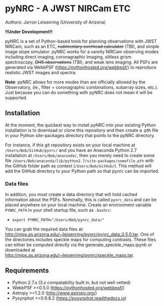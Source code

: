 pyNRC - A JWST NIRCam ETC
=========================

*Authors:* Jarron Leisenring (University of Arizona)

**!!Under Development!!**

pyNRC is a set of Python-based tools for planning observations with JWST NIRCam, 
such as an ETC, ~~rudimentary overhead calculator~~ (TBI), and simple image slope 
simulator. 
pyNRC works for a vareity NIRCam observing modes including direct imaging, 
coronagraphic imaging, slitless grism spectroscopy, ~~DHS observations~~ (TBI), 
and weak lens imaging.
All PSFs are generated via WebbPSF (https://pythonhosted.org/webbpsf/) to reproduce 
realistic JWST images and spectra.

**Note**: pyNRC allows for more modes than are officially allowed by the Observatory,
(ie., filter + coronagraphic combinations, subarray sizes, etc.). 
Just because you can do something with pyNRC does not mean it will be supported.

## Installation

At the moment, the quickest way to install pyNRC into your existing Python installation 
is to download or clone this repository and then create a .pth file in your Python 
site-packages directory that points to the pyNRC directory. 

For instance, if this git repository exists on your local machine at 
``/Users/Bob/GitHub/pynrc/`` and you have an Anaconda Python 2.7 installation at 
``/Users/Bob/anaconda/``, then you merely need to create some 
file ``/Users/Bob/anaconda/lib/python2.7/site-packages/somefile.pth`` with the GitHub 
folder path as context (``/Users/Bob/GitHub/``).
This method will add the GitHub directory to your Python path so that pynrc can be imported.

### Data files

In addition, you must create a data directory that will hold cached information 
about the PSFs. Nominally, this is called ``pynrc_data`` and can be placed anywhere 
on your local machine. Create an environment variable ``PYNRC_PATH`` in your shell 
startup file, such as ``.bashrc``:

- ``export PYNRC_PATH="/Users/Bob/pynrc_data/"``

You can grab the required data files at: http://mips.as.arizona.edu/~jleisenring/pynrc/pynrc_data_0.5.0.tar. One of the directories includes speckle maps for computing contrasts. These files can either be computed directly via the generate_speckle_maps.ipynb or downloaded at http://mips.as.arizona.edu/~jleisenring/pynrc/speckle_maps.tar.

## Requirements

+ Python 2.7.x (3.x compatability built in, but not well vetted)
+ WebbPSF >=0.5.0 (https://pythonhosted.org/webbpsf/)
+ Astropy >=1.2.0 (http://www.astropy.org/)
+ Pysynphot >=0.9.8.2 (https://pysynphot.readthedocs.io)
